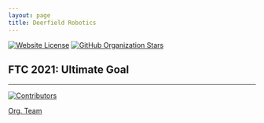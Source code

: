 ```yaml
---
layout: page
title: Deerfield Robotics
---
```

[![Website License](https://img.shields.io/github/license/Big-Green-7245/Big-Green-7245.github.io)](https://github.com/Big-Green-7245/Big-Green-7245.github.io)
[![GitHub Organization Stars](https://img.shields.io/github/stars/Big-Green-7245?style=social)](https://github.com/Big-Green-7245)


## FTC 2021: Ultimate Goal
---
[![Contributors](https://img.shields.io/github/contributors/Big-Green-7245/teamcode-2021)](https://github.com/Big-Green-7245/teamcode-2021)


[Org. Team](https://github.com/orgs/Big-Green-7245/teams/ultimate-goal)

